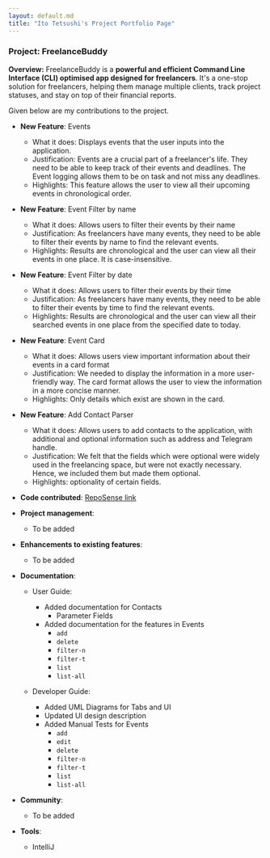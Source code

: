 ```yaml
---
layout: default.md
title: "Ito Tetsushi's Project Portfolio Page"
---
```


### Project: FreelanceBuddy

**Overview:** FreelanceBuddy is a **powerful and efficient Command Line Interface (CLI)
optimised app designed for freelancers**.
It's a one-stop solution for freelancers, helping them manage multiple clients, track project statuses,
and stay on top of their financial reports.


Given below are my contributions to the project.

* **New Feature**: Events
  * What it does: Displays events that the user inputs into the application. 
  * Justification: Events are a crucial part of a freelancer's life. They need to be able to keep track of their 
  events and deadlines. The Event logging allows them to be on task and not miss any deadlines.
  * Highlights: This feature allows the user to view all their upcoming events in chronological order.

* **New Feature**: Event Filter by name
  * What it does: Allows users to filter their events by their name
  * Justification: As freelancers have many events, they need to be able to filter their events by name to find the 
  relevant events.
  * Highlights: Results are chronological and the user can view all their events in one place. It is case-insensitive.

* **New Feature**: Event Filter by date
  * What it does: Allows users to filter their events by their time
  * Justification: As freelancers have many events, they need to be able to filter their events by time to find the
    relevant events.
  * Highlights: Results are chronological and the user can view all their searched events in one place from the 
  specified date to today.

* **New Feature**: Event Card
  * What it does: Allows users view important information about their events in a card format
  * Justification: We needed to display the information in a more user-friendly way. The card format allows the user to
    view the information in a more concise manner.
  * Highlights: Only details which exist are shown in the card.

* **New Feature**: Add Contact Parser
  * What it does: Allows users to add contacts to the application, with additional and optional information such as 
  address and Telegram handle.
  * Justification: We felt that the fields which were optional were widely used in the freelancing
  space, but were not exactly necessary. Hence, we included them but made them optional.
  * Highlights: optionality of certain fields.

* **Code contributed**: [RepoSense link](https://nus-cs2103-ay2324s1.github.io/tp-dashboard/?search=sushiyade&sort=groupTitle&sortWithin=title&timeframe=commit&mergegroup=&groupSelect=groupByRepos&breakdown=true&checkedFileTypes=docs~functional-code~test-code&since=2023-09-22)

* **Project management**:
  * To be added

* **Enhancements to existing features**:
  * To be added

* **Documentation**:
  * User Guide:
    * Added documentation for Contacts
      *  Parameter Fields
    * Added documentation for the features in Events
      * `add`
      * `delete`
      * `filter-n`
      * `filter-t`
      * `list`
      * `list-all`
    
  * Developer Guide:
    * Added UML Diagrams for Tabs and UI
    * Updated UI design description
    * Added Manual Tests for Events
      * `add`
      * `edit`
      * `delete`
      * `filter-n`
      * `filter-t`
      * `list`
      * `list-all`

* **Community**:
  * To be added

* **Tools**:
  * IntelliJ
